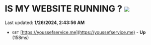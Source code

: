 # IS MY WEBSITE RUNNING ? [![](https://img.shields.io/static/v1?label=Sponsor&message=%E2%9D%A4&logo=GitHub&color=%23fe8e86)](https://github.com/sponsors/<username>)

Last updated: **1/26/2024, 2:43:56 AM**

- `GET` [https://youssefservice.me](https://youssefservice.me) - **Up** (158ms)
